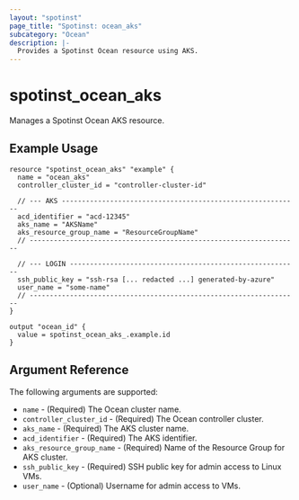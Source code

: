 ```yaml
---
layout: "spotinst"
page_title: "Spotinst: ocean_aks"
subcategory: "Ocean"
description: |-
  Provides a Spotinst Ocean resource using AKS.
---
```


# spotinst\_ocean\_aks

Manages a Spotinst Ocean AKS resource.

## Example Usage

```hcl
resource "spotinst_ocean_aks" "example" {
  name = "ocean_aks"
  controller_cluster_id = "controller-cluster-id"

  // --- AKS -----------------------------------------------------------
  acd_identifier = "acd-12345"
  aks_name = "AKSName"
  aks_resource_group_name = "ResourceGroupName"
  // -------------------------------------------------------------------

  // --- LOGIN ---------------------------------------------------------
  ssh_public_key = "ssh-rsa [... redacted ...] generated-by-azure"
  user_name = "some-name"
  // -------------------------------------------------------------------
}
```

```
output "ocean_id" {
  value = spotinst_ocean_aks_.example.id
}
```

## Argument Reference

The following arguments are supported:

* `name` - (Required) The Ocean cluster name.
* `controller_cluster_id` - (Required) The Ocean controller cluster. 
* `aks_name` - (Required) The AKS cluster name.
* `acd_identifier` - (Required) The AKS identifier.
* `aks_resource_group_name` - (Required) Name of the Resource Group for AKS cluster. 
* `ssh_public_key` - (Required) SSH public key for admin access to Linux VMs.
* `user_name` - (Optional) Username for admin access to VMs.
